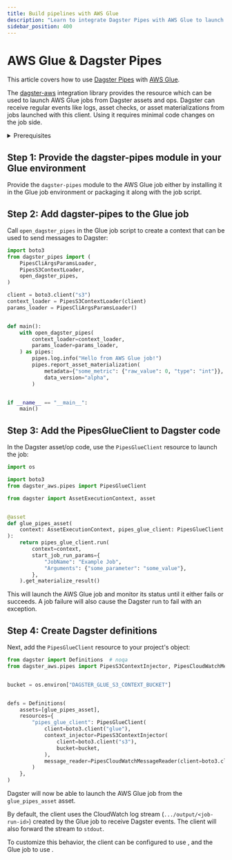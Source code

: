 ```yaml
---
title: Build pipelines with AWS Glue
description: "Learn to integrate Dagster Pipes with AWS Glue to launch external code from Dagster assets."
sidebar_position: 400
---
```


# AWS Glue & Dagster Pipes

This article covers how to use [Dagster Pipes](/guides/build/external-pipelines/) with [AWS Glue](https://aws.amazon.com/glue/).

The [dagster-aws](/api/python-api/libraries/dagster-aws) integration library provides the <PyObject section="libraries" object="pipes.PipesGlueClient" module="dagster_aws" /> resource which can be used to launch AWS Glue jobs from Dagster assets and ops. Dagster can receive regular events like logs, asset checks, or asset materializations from jobs launched with this client. Using it requires minimal code changes on the job side.

<details>
    <summary>Prerequisites</summary>

    - **In the Dagster environment**, you'll need to:

    - Install the following packages:

        ```shell
        pip install dagster dagster-webserver dagster-aws
        ```

        Refer to the [Dagster installation guide](/getting-started/installation) for more info.

    - **Configure AWS authentication credentials.** If you don't have this set up already, refer to the [boto3 quickstart](https://boto3.amazonaws.com/v1/documentation/api/latest/guide/quickstart.html).

    - **In AWS**, you'll need:

    - An existing AWS account
    - An AWS Glue job with a Python 3.9+ runtime environment

</details>

## Step 1: Provide the dagster-pipes module in your Glue environment

Provide the `dagster-pipes` module to the AWS Glue job either by installing it in the Glue job environment or packaging it along with the job script.

## Step 2: Add dagster-pipes to the Glue job

Call `open_dagster_pipes` in the Glue job script to create a context that can be used to send messages to Dagster:

```python file=/guides/dagster/dagster_pipes/glue/glue_script.py
import boto3
from dagster_pipes import (
    PipesCliArgsParamsLoader,
    PipesS3ContextLoader,
    open_dagster_pipes,
)

client = boto3.client("s3")
context_loader = PipesS3ContextLoader(client)
params_loader = PipesCliArgsParamsLoader()


def main():
    with open_dagster_pipes(
        context_loader=context_loader,
        params_loader=params_loader,
    ) as pipes:
        pipes.log.info("Hello from AWS Glue job!")
        pipes.report_asset_materialization(
            metadata={"some_metric": {"raw_value": 0, "type": "int"}},
            data_version="alpha",
        )


if __name__ == "__main__":
    main()
```

## Step 3: Add the PipesGlueClient to Dagster code

In the Dagster asset/op code, use the `PipesGlueClient` resource to launch the job:

```python file=/guides/dagster/dagster_pipes/glue/dagster_code.py startafter=start_asset_marker endbefore=end_asset_marker
import os

import boto3
from dagster_aws.pipes import PipesGlueClient

from dagster import AssetExecutionContext, asset


@asset
def glue_pipes_asset(
    context: AssetExecutionContext, pipes_glue_client: PipesGlueClient
):
    return pipes_glue_client.run(
        context=context,
        start_job_run_params={
            "JobName": "Example Job",
            "Arguments": {"some_parameter": "some_value"},
        },
    ).get_materialize_result()
```

This will launch the AWS Glue job and monitor its status until it either fails or succeeds. A job failure will also cause the Dagster run to fail with an exception.

## Step 4: Create Dagster definitions

Next, add the `PipesGlueClient` resource to your project's <PyObject section="definitions" module="dagster" object="Definitions" /> object:

```python file=/guides/dagster/dagster_pipes/glue/dagster_code.py startafter=start_definitions_marker endbefore=end_definitions_marker
from dagster import Definitions  # noqa
from dagster_aws.pipes import PipesS3ContextInjector, PipesCloudWatchMessageReader


bucket = os.environ["DAGSTER_GLUE_S3_CONTEXT_BUCKET"]


defs = Definitions(
    assets=[glue_pipes_asset],
    resources={
        "pipes_glue_client": PipesGlueClient(
            client=boto3.client("glue"),
            context_injector=PipesS3ContextInjector(
                client=boto3.client("s3"),
                bucket=bucket,
            ),
            message_reader=PipesCloudWatchMessageReader(client=boto3.client("logs")),
        )
    },
)
```

Dagster will now be able to launch the AWS Glue job from the `glue_pipes_asset` asset.

By default, the client uses the CloudWatch log stream (`.../output/<job-run-id>`) created by the Glue job to receive Dagster events. The client will also forward the stream to `stdout`.

To customize this behavior, the client can be configured to use <PyObject section="libraries" object="pipes.PipesS3MessageReader" module="dagster_aws" />, and the Glue job to use <PyObject section="libraries" object="pipes.PipesS3MessageWriter" module="dagster_pipes" /> .
